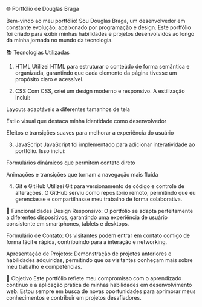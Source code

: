🌐 Portfólio de Douglas Braga

Bem-vindo ao meu portfólio! Sou Douglas Braga, um desenvolvedor em constante evolução, apaixonado por programação e design. Este portfólio foi criado para exibir minhas habilidades e projetos desenvolvidos ao longo da minha jornada no mundo da tecnologia.

📚 Tecnologias Utilizadas
1. HTML
Utilizei HTML para estruturar o conteúdo de forma semântica e organizada, garantindo que cada elemento da página tivesse um propósito claro e acessível.

2. CSS
Com CSS, criei um design moderno e responsivo. A estilização inclui:

Layouts adaptáveis a diferentes tamanhos de tela

Estilo visual que destaca minha identidade como desenvolvedor

Efeitos e transições suaves para melhorar a experiência do usuário

3. JavaScript
JavaScript foi implementado para adicionar interatividade ao portfólio. Isso inclui:

Formulários dinâmicos que permitem contato direto

Animações e transições que tornam a navegação mais fluida

4. Git e GitHub
Utilizei Git para versionamento de código e controle de alterações. O GitHub serviu como repositório remoto, permitindo que eu gerenciasse e compartilhasse meu trabalho de forma colaborativa.

🚀 Funcionalidades
Design Responsivo: O portfólio se adapta perfeitamente a diferentes dispositivos, garantindo uma experiência de usuário consistente em smartphones, tablets e desktops.

Formulário de Contato: Os visitantes podem entrar em contato comigo de forma fácil e rápida, contribuindo para a interação e networking.

Apresentação de Projetos: Demonstração de projetos anteriores e habilidades adquiridas, permitindo que os visitantes conheçam mais sobre meu trabalho e competências.

🎯 Objetivo
Este portfólio reflete meu compromisso com o aprendizado contínuo e a aplicação prática de minhas habilidades em desenvolvimento web. Estou sempre em busca de novas oportunidades para aprimorar meus conhecimentos e contribuir em projetos desafiadores.

